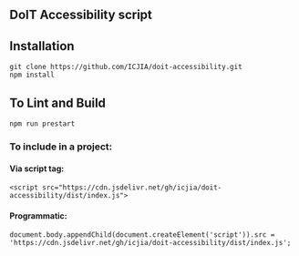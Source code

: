 ## DoIT Accessibility script

## Installation

```
git clone https://github.com/ICJIA/doit-accessibility.git
npm install
```

## To Lint and Build

`npm run prestart`

### To include in a project:

#### Via script tag:

`<script src="https://cdn.jsdelivr.net/gh/icjia/doit-accessibility/dist/index.js">`

#### Programmatic:

```
document.body.appendChild(document.createElement('script')).src = 'https://cdn.jsdelivr.net/gh/icjia/doit-accessibility/dist/index.js';
```
